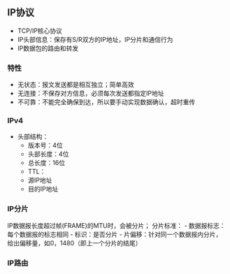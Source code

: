 ## IP协议
- TCP/IP核心协议
- IP头部信息：保存有S/R双方的IP地址，IP分片和通信行为
- IP数据包的路由和转发
### 特性
- 无状态：报文发送都是相互独立；简单高效
- 无连接：不保存对方信息，必须每次发送都指定IP地址
- 不可靠：不能完全确保到达，所以要手动实现数据确认，超时重传

### IPv4

- 头部结构：
    - 版本号：4位
    - 头部长度：4位
    - 总长度：16位
    - TTL：
    - 源IP地址
    - 目的IP地址
    
### IP分片
IP数据报长度超过帧(FRAME)的MTU时，会被分片；
分片标准：
    - 数据报标志：每个数据报的标志相同
    - 标识：是否分片
    - 片偏移：针对同一个数据报内分片，给出偏移量，如0，1480（即上一个分片的结尾）
    
### IP路由
